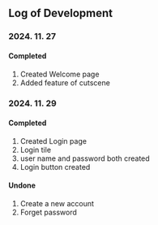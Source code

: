 ## Log of Development

### 2024. 11. 27
#### Completed
1. Created Welcome page
2. Added feature of cutscene

### 2024. 11. 29
#### Completed
1. Created Login page
2. Login tile
3. user name and password both created
4. Login button created

#### Undone
1. Create a new account 
2. Forget password